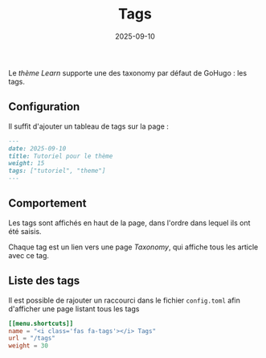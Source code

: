 ﻿---
date: 2025-09-10
title: Tags
weight: 40
tags: ["documentation", "tutorial"]
---

Le _thème Learn_ supporte une des taxonomy par défaut de GoHugo : les tags.

## Configuration

Il suffit d'ajouter un tableau de tags sur la page :

```markdown
---
date: 2025-09-10
title: Tutoriel pour le thème
weight: 15
tags: ["tutoriel", "theme"]
---
```

## Comportement

Les tags sont affichés en haut de la page, dans l'ordre dans lequel ils ont été saisis.

Chaque tag est un lien vers une page _Taxonomy_, qui affiche tous les article avec ce tag.

## Liste des tags

Il est possible de rajouter un raccourci dans le fichier `config.toml` afin d'afficher une page listant tous les tags

```toml
[[menu.shortcuts]]
name = "<i class='fas fa-tags'></i> Tags"
url = "/tags"
weight = 30
```

